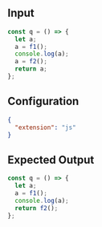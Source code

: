 
## Input
```javascript input
const q = () => {
  let a;
  a = f1();
  console.log(a);
  a = f2();
  return a;
};
```

## Configuration
```json configuration
{
  "extension": "js"
}
```

## Expected Output
```javascript expected output
const q = () => {
  let a;
  a = f1();
  console.log(a);
  return f2();
};
```
